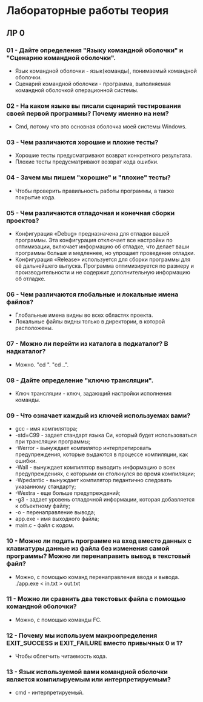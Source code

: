 # Лабораторные работы теория

## ЛР 0

### 01 - Дайте определения "Языку командной оболочки" и "Сценарию командной оболочки".
- Язык командной оболочки - язык(команды), понимаемый командной оболочки.
- Сценарий командной оболочки - программа, выполняемая командной оболочкой операционной системы.

### 02 - На каком языке вы писали сценарий тестирования своей первой программы? Почему именно на нем?
- Cmd, потому что это основная оболочка моей системы Windows.

### 03 - Чем различаются хорошие и плохие тесты?
- Хорошие тесты предусматривают возврат конкретного результата.
- Плохие тесты предусматривают возврат кода ошибки.

### 04 - Зачем мы пишем "хорошие" и "плохие" тесты?
- Чтобы проверить правильность работы программы, а также покрытие кода.

### 05 - Чем различаются отладочная и конечная сборки проектов?
- Конфигурация «Debug» предназначена для отладки вашей программы. Эта конфигурация отключает все настройки по оптимизации, включает информацию об отладке, что делает ваши программы больше и медленнее, но упрощает проведение отладки. 
- Конфигурация «Release» используется для сборки программы для её дальнейшего выпуска. Программа оптимизируется по размеру и производительности и не содержит дополнительную информацию об отладке.

### 06 - Чем различаются глобальные и локальные имена файлов?
- Глобальные имена видны во всех областях проекта.
- Локальные файлы видны только в директории, в которой расположены.

### 07 - Можно ли перейти из каталога в подкаталог? В надкаталог?
- Можно. "cd <name>". "cd ..".

### 08 - Дайте определение "ключю трансляции".
- Ключ трансляции - ключ, задающий настройки исполнения команды.

### 09 - Что означает каждый из ключей используемах вами?
- gcc - имя компилятора;
- -std=C99 - задает стандарт языка Си, который будет использоваться при трансляции программы;
- -Werror - вынуждает компилятор интерпретировать предупреждения, которые выдаются в процессе компиляции, как ошибки.
- -Wall - вынуждает компилятор выводить информацию о всех предупреждениях, с которыми он столкнулся во время компиляции;
- -Wpedantic - вынуждает компилятор педантично следовать указанному стандарту;
- -Wextra - еще больше предупреждений;
- -g3 - задает уровень отладочной информации, которая добавляется к объектному файлу;
- -o - перенаправление вывода;
- app.exe - имя выходного файла;
- main.c - файл с кодом.

### 10 - Можно ли подать программе на вход вместо данных с клавиатуры данные из файла без изменения самой программы? Можно ли перенаправить вывод в текстовый файл?
- Можно, с помощью команд перенаправления ввода и вывода. ./app.exe < in.txt > out.txt

### 11 - Можно ли сравнить два текстовых файла с помощью командной оболочки?
- Можно, с помощью команды FC.

### 12 - Почему мы используем макроопределения EXIT_SUCCESS и EXIT_FAILURE вместо привычных 0 и 1?
- Чтобы облегчить читаемость кода.

### 13 - Язык используемой вами командной оболочки является компилируемым или интерпретируемым?
- cmd - интерпретируемый. 